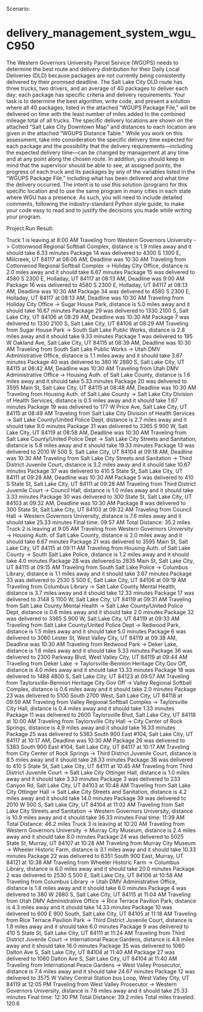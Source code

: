 
Scenario:

# delivery_management_system_wgu_C950
The Western Governors University Parcel Service (WGUPS) needs to determine the best route and delivery distribution for their Daily Local Deliveries (DLD) because packages  are not currently being consistently delivered by their promised deadline. The Salt Lake City DLD route has three trucks, two drivers, and an average of 40 packages to deliver  each day; each package has specific criteria and delivery requirements.  Your task is to determine the best algorithm, write code, and present a solution where all 40 packages, listed in the attached “WGUPS Package File,” will be delivered on time  with the least number of miles added to the combined mileage total of all trucks. The specific delivery locations are shown on the attached “Salt Lake City Downtown Map” and  distances to each location are given in the attached “WGUPS Distance Table.”  While you work on this assessment, take into consideration the specific delivery time expected for each package and the possibility that the delivery requirements—including the  expected delivery time—can be changed by management at any time and at any point along the chosen route. In addition, you should keep in mind that the supervisor should be  able to see, at assigned points, the progress of each truck and its packages by any of the variables listed in the “WGUPS Package File,” including what  has been delivered and what time the delivery occurred.  The intent is to use this solution (program) for this specific location and to use the same program in many cities in each state where WGU has a presence. As such, you will need to  include detailed comments, following the industry-standard Python style guide, to make your code easy to read and to justify the decisions you made while writing your program.

Project Run Result:

Truck 1 is leaving at 8:00 AM
Traveling from Western Governors University -> Cottonwood Regional Softball Complex, distance is 1.9 miles away and it should take 6.33 minutes
Package 14 was delivered to 4300 S 1300 E, Millcreek, UT 84117 at 08:06 AM, Deadline was 10:30 AM
Traveling from Cottonwood Regional Softball Complex -> Holiday City Office, distance is 2.0 miles away and it should take 6.67 minutes
Package 15 was delivered to 4580 S 2300 E, Holladay, UT 84117 at 08:13 AM, Deadline was 9:00 AM
Package 16 was delivered to 4580 S 2300 E, Holladay, UT 84117 at 08:13 AM, Deadline was 10:30 AM
Package 34 was delivered to 4580 S 2300 E, Holladay, UT 84117 at 08:13 AM, Deadline was 10:30 AM
Traveling from Holiday City Office -> Sugar House Park, distance is 5.0 miles away and it should take 16.67 minutes
Package 29 was delivered to 1330 2100 S, Salt Lake City, UT 84106 at 08:29 AM, Deadline was 10:30 AM
Package 7 was delivered to 1330 2100 S, Salt Lake City, UT 84106 at 08:29 AM
Traveling from Sugar House Park -> South Salt Lake Public Works, distance is 2.8 miles away and it should take 9.33 minutes
Package 1 was delivered to 195 W Oakland Ave, Salt Lake City, UT 84115 at 08:39 AM, Deadline was 10:30 AM
Traveling from South Salt Lake Public Works -> Utah DMV Administrative Office, distance is 1.1 miles away and it should take 3.67 minutes
Package 40 was delivered to 380 W 2880 S, Salt Lake City, UT 84115 at 08:42 AM, Deadline was 10:30 AM
Traveling from Utah DMV Administrative Office -> Housing Auth. of Salt Lake County, distance is 1.6 miles away and it should take 5.33 minutes
Package 20 was delivered to 3595 Main St, Salt Lake City, UT 84115 at 08:48 AM, Deadline was 10:30 AM
Traveling from Housing Auth. of Salt Lake County -> Salt Lake City Division of Health Services, distance is 0.5 miles away and it should take 1.67 minutes
Package 19 was delivered to 177 W Price Ave, Salt Lake City, UT 84115 at 08:49 AM
Traveling from Salt Lake City Division of Health Services -> Salt Lake County/United Police Dept, distance is 2.7 miles away and it should take 9.0 minutes
Package 31 was delivered to 3365 S 900 W, Salt Lake City, UT 84119 at 08:58 AM, Deadline was 10:30 AM
Traveling from Salt Lake County/United Police Dept -> Salt Lake City Streets and Sanitation, distance is 5.8 miles away and it should take 19.33 minutes
Package 13 was delivered to 2010 W 500 S, Salt Lake City, UT 84104 at 09:18 AM, Deadline was 10:30 AM
Traveling from Salt Lake City Streets and Sanitation -> Third District Juvenile Court, distance is 3.2 miles away and it should take 10.67 minutes
Package 37 was delivered to 410 S State St, Salt Lake City, UT 84111 at 09:28 AM, Deadline was 10:30 AM
Package 5 was delivered to 410 S State St, Salt Lake City, UT 84111 at 09:28 AM
Traveling from Third District Juvenile Court -> Council Hall, distance is 1.0 miles away and it should take 3.33 minutes
Package 30 was delivered to 300 State St, Salt Lake City, UT 84103 at 09:32 AM, Deadline was 10:30 AM
Package 8 was delivered to 300 State St, Salt Lake City, UT 84103 at 09:32 AM
Traveling from Council Hall -> Western Governors University, distance is 7.6 miles away and it should take 25.33 minutes
Final time: 09:57 AM
Total Distance: 35.2 miles
Truck 2 is leaving at 9:05 AM
Traveling from Western Governors University -> Housing Auth. of Salt Lake County, distance is 2.0 miles away and it should take 6.67 minutes
Package 21 was delivered to 3595 Main St, Salt Lake City, UT 84115 at 09:11 AM
Traveling from Housing Auth. of Salt Lake County -> South Salt Lake Police, distance is 1.2 miles away and it should take 4.0 minutes
Package 28 was delivered to 2835 Main St, Salt Lake City, UT 84115 at 09:15 AM
Traveling from South Salt Lake Police -> Columbus Library, distance is 1.1 miles away and it should take 3.67 minutes
Package 33 was delivered to 2530 S 500 E, Salt Lake City, UT 84106 at 09:19 AM
Traveling from Columbus Library -> Salt Lake County Mental Health, distance is 3.7 miles away and it should take 12.33 minutes
Package 17 was delivered to 3148 S 1100 W, Salt Lake City, UT 84119 at 09:31 AM
Traveling from Salt Lake County Mental Health -> Salt Lake County/United Police Dept, distance is 0.6 miles away and it should take 2.0 minutes
Package 32 was delivered to 3365 S 900 W, Salt Lake City, UT 84119 at 09:33 AM
Traveling from Salt Lake County/United Police Dept -> Redwood Park, distance is 1.5 miles away and it should take 5.0 minutes
Package 6 was delivered to 3060 Lester St, West Valley City, UT 84119 at 09:38 AM, Deadline was 10:30 AM
Traveling from Redwood Park -> Deker Lake, distance is 1.6 miles away and it should take 5.33 minutes
Package 36 was delivered to 2300 Parkway Blvd, West Valley City, UT 84119 at 09:44 AM
Traveling from Deker Lake -> Taylorsville-Bennion Heritage City Gov Off, distance is 4.0 miles away and it should take 13.33 minutes
Package 18 was delivered to 1488 4800 S, Salt Lake City, UT 84123 at 09:57 AM
Traveling from Taylorsville-Bennion Heritage City Gov Off -> Valley Regional Softball Complex, distance is 0.6 miles away and it should take 2.0 minutes
Package 23 was delivered to 5100 South 2700 West, Salt Lake City, UT 84118 at 09:59 AM
Traveling from Valley Regional Softball Complex -> Taylorsville City Hall, distance is 0.4 miles away and it should take 1.33 minutes
Package 11 was delivered to 2600 Taylorsville Blvd, Salt Lake City, UT 84118 at 10:00 AM
Traveling from Taylorsville City Hall -> City Center of Rock Springs, distance is 4.9 miles away and it should take 16.33 minutes
Package 25 was delivered to 5383 South 900 East #104, Salt Lake City, UT 84117 at 10:17 AM, Deadline was 10:30 AM
Package 26 was delivered to 5383 South 900 East #104, Salt Lake City, UT 84117 at 10:17 AM
Traveling from City Center of Rock Springs -> Third District Juvenile Court, distance is 8.5 miles away and it should take 28.33 minutes
Package 38 was delivered to 410 S State St, Salt Lake City, UT 84111 at 10:45 AM
Traveling from Third District Juvenile Court -> Salt Lake City Ottinger Hall, distance is 1.0 miles away and it should take 3.33 minutes
Package 3 was delivered to 233 Canyon Rd, Salt Lake City, UT 84103 at 10:48 AM
Traveling from Salt Lake City Ottinger Hall -> Salt Lake City Streets and Sanitation, distance is 4.2 miles away and it should take 14.0 minutes
Package 39 was delivered to 2010 W 500 S, Salt Lake City, UT 84104 at 11:02 AM
Traveling from Salt Lake City Streets and Sanitation -> Western Governors University, distance is 10.9 miles away and it should take 36.33 minutes
Final time: 11:39 AM
Total Distance: 46.2 miles
Truck 3 is leaving at 10:20 AM
Traveling from Western Governors University -> Murray City Museum, distance is 2.4 miles away and it should take 8.0 minutes
Package 24 was delivered to 5025 State St, Murray, UT 84107 at 10:28 AM
Traveling from Murray City Museum -> Wheeler Historic Farm, distance is 3.1 miles away and it should take 10.33 minutes
Package 22 was delivered to 6351 South 900 East, Murray, UT 84121 at 10:38 AM
Traveling from Wheeler Historic Farm -> Columbus Library, distance is 6.0 miles away and it should take 20.0 minutes
Package 2 was delivered to 2530 S 500 E, Salt Lake City, UT 84106 at 10:58 AM
Traveling from Columbus Library -> Utah DMV Administrative Office, distance is 1.8 miles away and it should take 6.0 minutes
Package 4 was delivered to 380 W 2880 S, Salt Lake City, UT 84115 at 11:04 AM
Traveling from Utah DMV Administrative Office -> Rice Terrace Pavilion Park, distance is 4.3 miles away and it should take 14.33 minutes
Package 10 was delivered to 600 E 900 South, Salt Lake City, UT 84105 at 11:18 AM
Traveling from Rice Terrace Pavilion Park -> Third District Juvenile Court, distance is 1.8 miles away and it should take 6.0 minutes
Package 9 was delivered to 410 S State St, Salt Lake City, UT 84111 at 11:24 AM
Traveling from Third District Juvenile Court -> International Peace Gardens, distance is 4.8 miles away and it should take 16.0 minutes
Package 35 was delivered to 1060 Dalton Ave S, Salt Lake City, UT 84104 at 11:40 AM
Package 27 was delivered to 1060 Dalton Ave S, Salt Lake City, UT 84104 at 11:40 AM
Traveling from International Peace Gardens -> West Valley Prosecutor, distance is 7.4 miles away and it should take 24.67 minutes
Package 12 was delivered to 3575 W Valley Central Station bus Loop, West Valley City, UT 84119 at 12:05 PM
Traveling from West Valley Prosecutor -> Western Governors University, distance is 7.6 miles away and it should take 25.33 minutes
Final time: 12:30 PM
Total Distance: 39.2 miles
Total miles traveled: 120.6
